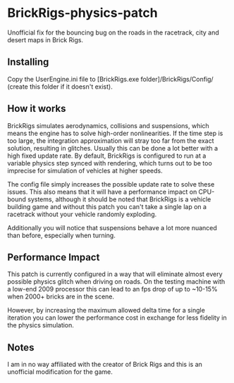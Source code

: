 # BrickRigs-physics-patch
Unofficial fix for the bouncing bug on the roads in the racetrack, city and desert maps in Brick Rigs.

## Installing
Copy the UserEngine.ini file to [BrickRigs.exe folder]/BrickRigs/Config/ (create this folder if it doesn't exist).

## How it works
BrickRigs simulates aerodynamics, collisions and suspensions, which means the engine has to solve high-order nonlinearities. If the time step is too large, the integration approximation will stray too far from the exact solution, resulting in glitches. Usually this can be done a lot better with a high fixed update rate. By default, BrickRigs is configured to run at a variable physics step synced with rendering, which turns out to be too imprecise for simulation of vehicles at higher speeds. 

The config file simply increases the possible update rate to solve these issues. This also means that it will have a performance impact on CPU-bound systems, although it should be noted that BrickRigs is a vehicle building game and without this patch you can't take a single lap on a racetrack without your vehicle randomly exploding.

Additionally you will notice that suspensions behave a lot more nuanced than before, especially when turning.

## Performance Impact
This patch is currently configured in a way that will eliminate almost every possible physics glitch when driving on roads. 
On the testing machine with a low-end 2009 processor this can lead to an fps drop of up to ~10-15% when 2000+ bricks are in the scene. 

However, by increasing the maximum allowed delta time for a single iteration you can lower the performance cost in exchange for less fidelity in the physics simulation.

## Notes
I am in no way affiliated with the creator of Brick Rigs and this is an unofficial modification for the game.
